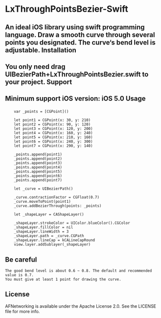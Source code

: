 # LxThroughPointsBezier-Swift
  An ideal iOS library using swift programming language. Draw a smooth curve through several points you designated. The curve‘s bend level is adjustable.
Installation
------------
  You only need drag UIBezierPath+LxThroughPointsBezier.swift to your project.
Support
------------
  Minimum support iOS version: iOS 5.0
Usage
-----------
###
        var _points = [CGPoint]()

        let point1 = CGPoint(x: 30, y: 210)
        let point2 = CGPoint(x: 90, y: 120)
        let point3 = CGPoint(x: 120, y: 200)
        let point4 = CGPoint(x: 160, y: 240)
        let point5 = CGPoint(x: 210, y: 160)
        let point6 = CGPoint(x: 240, y: 300)
        let point7 = CGPoint(x: 290, y: 140)
  
        _points.append(point1)
        _points.append(point2)
        _points.append(point3)
        _points.append(point4)
        _points.append(point5)
        _points.append(point6)
        _points.append(point7)
        
        let _curve = UIBezierPath()
        
        _curve.contractionFactor = CGFloat(0.7)
        _curve.moveToPoint(point1)
        _curve.addBezierThrough(points: _points)
        
        let _shapeLayer = CAShapeLayer()
        
        _shapeLayer.strokeColor = UIColor.blueColor().CGColor
        _shapeLayer.fillColor = nil
        _shapeLayer.lineWidth = 3
        _shapeLayer.path = _curve.CGPath
        _shapeLayer.lineCap = kCALineCapRound
        view.layer.addSublayer(_shapeLayer)
Be careful            
-----------
    The good bend level is about 0.6 ~ 0.8. The default and recommended value is 0.7.
    You must give at least 1 point for drawing the curve.
License
-----------
AFNetworking is available under the Apache License 2.0. See the LICENSE file for more info.
